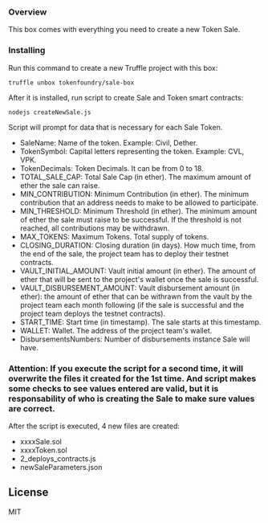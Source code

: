 
### Overview

This box comes with everything you need to create a new Token Sale.

### Installing

Run this command to create a new Truffle project with this box:
```
truffle unbox tokenfoundry/sale-box
```

After it is installed, run script to create Sale and Token smart contracts:
```
nodejs createNewSale.js
```

Script will prompt for data that is necessary for each Sale Token.
 - SaleName: Name of the token. Example: Civil, Dether.
 - TokenSymbol: Capital letters representing the token. Example: CVL, VPK.
 - TokenDecimals: Token Decimals. It can be from 0 to 18.
 - TOTAL_SALE_CAP: Total Sale Cap (in ether). The maximum amount of ether the sale can raise.
 - MIN_CONTRIBUTION: Minimum Contribution (in ether). The minimum contribution that an address needs to make to be allowed to participate.
 - MIN_THRESHOLD: Minimum Threshold (in ether). The minimum amount of ether the sale must raise to be successful. If the threshold is not reached, all contributions may be withdrawn.
 - MAX_TOKENS: Maximum Tokens. Total supply of tokens.
 - CLOSING_DURATION: Closing duration (in days). How much time, from the end of the sale, the project team has to deploy their testnet contracts.
 - VAULT_INITIAL_AMOUNT: Vault initial amount (in ether). The amount of ether that will be sent to the project\'s wallet once the sale is successful.
 - VAULT_DISBURSEMENT_AMOUNT: Vault disbursement amount (in ether): the amount of ether that can be withrawn from the vault by the project team each month following (if the sale is successful and the project team deploys the testnet contracts).
 - START_TIME: Start time (in timestamp). The sale starts at this timestamp.
 - WALLET: Wallet. The address of the project team\'s wallet.
 - DisbursementsNumbers: Number of disbursements instance Sale will have.

### Attention: If you execute the script for a second time, it will overwrite the files it created for the 1st time. And script makes some checks to see values entered are valid, but it is responsability of who is creating the Sale to make sure values are correct.

After the script is executed, 4 new files are created:
 - xxxxSale.sol
 - xxxxToken.sol
 - 2_deploys_contracts.js
 - newSaleParameters.json

## License

MIT
